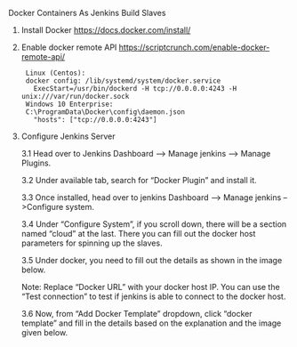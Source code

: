 
Docker Containers As Jenkins Build Slaves

1. Install Docker
        https://docs.docker.com/install/
        
2. Enable docker remote API
        https://scriptcrunch.com/enable-docker-remote-api/
        
        Linux (Centos):
        docker config: /lib/systemd/system/docker.service
          ExecStart=/usr/bin/dockerd -H tcp://0.0.0.0:4243 -H unix:///var/run/docker.sock
        Windows 10 Enterprise:
        C:\ProgramData\Docker\config\daemon.json
          "hosts": ["tcp://0.0.0.0:4243"]
        
3. Configure Jenkins Server

   3.1 Head over to Jenkins Dashboard –> Manage jenkins –> Manage Plugins.

   3.2 Under available tab, search for “Docker Plugin” and install it.

   3.3 Once installed, head over to jenkins Dashboard –> Manage jenkins –>Configure system.

   3.4 Under “Configure System”, if you scroll down, there will be a section named “cloud” at the last. There you can fill out the docker host parameters for spinning up the slaves.

   3.5 Under docker, you need to fill out the details as shown in the image below.

   Note: Replace “Docker URL” with your docker host IP. You can use the “Test connection” to test if jenkins is able to connect to the docker host.

   3.6 Now, from “Add Docker Template” dropdown, click “docker template” and fill in the details based on the explanation and the image given below.
